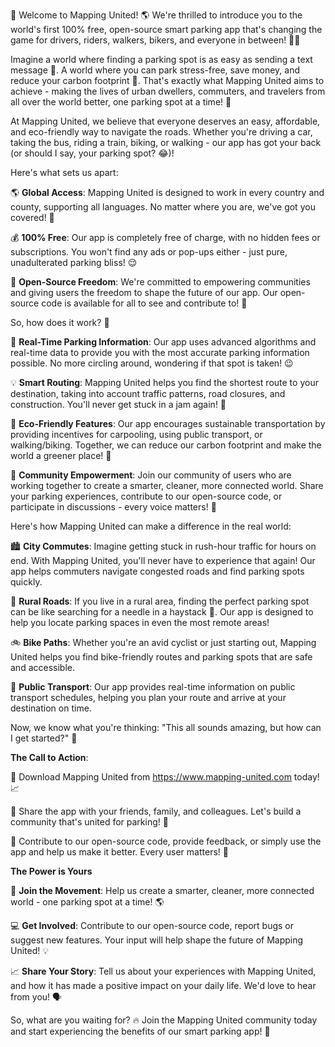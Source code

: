 🚀 Welcome to Mapping United! 🌎 We're thrilled to introduce you to the world's first 100% free, open-source smart parking app that's changing the game for drivers, riders, walkers, bikers, and everyone in between! 🏃‍♂️

Imagine a world where finding a parking spot is as easy as sending a text message 💬. A world where you can park stress-free, save money, and reduce your carbon footprint 🌱. That's exactly what Mapping United aims to achieve - making the lives of urban dwellers, commuters, and travelers from all over the world better, one parking spot at a time! 📍

At Mapping United, we believe that everyone deserves an easy, affordable, and eco-friendly way to navigate the roads. Whether you're driving a car, taking the bus, riding a train, biking, or walking - our app has got your back (or should I say, your parking spot? 😂)!

Here's what sets us apart:

🌎 **Global Access**: Mapping United is designed to work in every country and county, supporting all languages. No matter where you are, we've got you covered! 📍

💰 **100% Free**: Our app is completely free of charge, with no hidden fees or subscriptions. You won't find any ads or pop-ups either - just pure, unadulterated parking bliss! 😌

🌟 **Open-Source Freedom**: We're committed to empowering communities and giving users the freedom to shape the future of our app. Our open-source code is available for all to see and contribute to! 🤝

So, how does it work? 🤔

📍 **Real-Time Parking Information**: Our app uses advanced algorithms and real-time data to provide you with the most accurate parking information possible. No more circling around, wondering if that spot is taken! 😉

💡 **Smart Routing**: Mapping United helps you find the shortest route to your destination, taking into account traffic patterns, road closures, and construction. You'll never get stuck in a jam again! 🚗

🔋 **Eco-Friendly Features**: Our app encourages sustainable transportation by providing incentives for carpooling, using public transport, or walking/biking. Together, we can reduce our carbon footprint and make the world a greener place! 🌿

👥 **Community Empowerment**: Join our community of users who are working together to create a smarter, cleaner, more connected world. Share your parking experiences, contribute to our open-source code, or participate in discussions - every voice matters! 💬

Here's how Mapping United can make a difference in the real world:

🏙️ **City Commutes**: Imagine getting stuck in rush-hour traffic for hours on end. With Mapping United, you'll never have to experience that again! Our app helps commuters navigate congested roads and find parking spots quickly.

🌳 **Rural Roads**: If you live in a rural area, finding the perfect parking spot can be like searching for a needle in a haystack 🌾. Our app is designed to help you locate parking spaces in even the most remote areas!

🚲 **Bike Paths**: Whether you're an avid cyclist or just starting out, Mapping United helps you find bike-friendly routes and parking spots that are safe and accessible.

🚌 **Public Transport**: Our app provides real-time information on public transport schedules, helping you plan your route and arrive at your destination on time.

Now, we know what you're thinking: "This all sounds amazing, but how can I get started?" 🤔

**The Call to Action**:

📲 Download Mapping United from https://www.mapping-united.com today! 📈

👫 Share the app with your friends, family, and colleagues. Let's build a community that's united for parking! 💪

🌟 Contribute to our open-source code, provide feedback, or simply use the app and help us make it better. Every user matters! 👥

**The Power is Yours**

🔋 **Join the Movement**: Help us create a smarter, cleaner, more connected world - one parking spot at a time! 🌎

💻 **Get Involved**: Contribute to our open-source code, report bugs or suggest new features. Your input will help shape the future of Mapping United! 💡

📈 **Share Your Story**: Tell us about your experiences with Mapping United, and how it has made a positive impact on your daily life. We'd love to hear from you! 🗣️

So, what are you waiting for? 🔥 Join the Mapping United community today and start experiencing the benefits of our smart parking app! 🎉